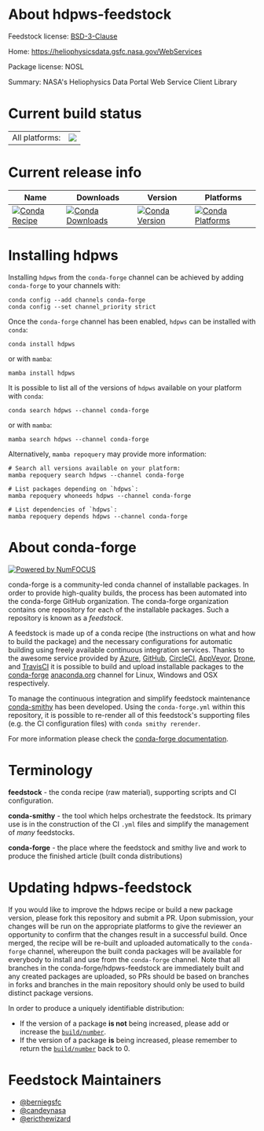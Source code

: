 About hdpws-feedstock
=====================

Feedstock license: [BSD-3-Clause](https://github.com/conda-forge/hdpws-feedstock/blob/main/LICENSE.txt)

Home: https://heliophysicsdata.gsfc.nasa.gov/WebServices

Package license: NOSL

Summary: NASA's Heliophysics Data Portal Web Service Client Library

Current build status
====================


<table><tr><td>All platforms:</td>
    <td>
      <a href="https://dev.azure.com/conda-forge/feedstock-builds/_build/latest?definitionId=19265&branchName=main">
        <img src="https://dev.azure.com/conda-forge/feedstock-builds/_apis/build/status/hdpws-feedstock?branchName=main">
      </a>
    </td>
  </tr>
</table>

Current release info
====================

| Name | Downloads | Version | Platforms |
| --- | --- | --- | --- |
| [![Conda Recipe](https://img.shields.io/badge/recipe-hdpws-green.svg)](https://anaconda.org/conda-forge/hdpws) | [![Conda Downloads](https://img.shields.io/conda/dn/conda-forge/hdpws.svg)](https://anaconda.org/conda-forge/hdpws) | [![Conda Version](https://img.shields.io/conda/vn/conda-forge/hdpws.svg)](https://anaconda.org/conda-forge/hdpws) | [![Conda Platforms](https://img.shields.io/conda/pn/conda-forge/hdpws.svg)](https://anaconda.org/conda-forge/hdpws) |

Installing hdpws
================

Installing `hdpws` from the `conda-forge` channel can be achieved by adding `conda-forge` to your channels with:

```
conda config --add channels conda-forge
conda config --set channel_priority strict
```

Once the `conda-forge` channel has been enabled, `hdpws` can be installed with `conda`:

```
conda install hdpws
```

or with `mamba`:

```
mamba install hdpws
```

It is possible to list all of the versions of `hdpws` available on your platform with `conda`:

```
conda search hdpws --channel conda-forge
```

or with `mamba`:

```
mamba search hdpws --channel conda-forge
```

Alternatively, `mamba repoquery` may provide more information:

```
# Search all versions available on your platform:
mamba repoquery search hdpws --channel conda-forge

# List packages depending on `hdpws`:
mamba repoquery whoneeds hdpws --channel conda-forge

# List dependencies of `hdpws`:
mamba repoquery depends hdpws --channel conda-forge
```


About conda-forge
=================

[![Powered by
NumFOCUS](https://img.shields.io/badge/powered%20by-NumFOCUS-orange.svg?style=flat&colorA=E1523D&colorB=007D8A)](https://numfocus.org)

conda-forge is a community-led conda channel of installable packages.
In order to provide high-quality builds, the process has been automated into the
conda-forge GitHub organization. The conda-forge organization contains one repository
for each of the installable packages. Such a repository is known as a *feedstock*.

A feedstock is made up of a conda recipe (the instructions on what and how to build
the package) and the necessary configurations for automatic building using freely
available continuous integration services. Thanks to the awesome service provided by
[Azure](https://azure.microsoft.com/en-us/services/devops/), [GitHub](https://github.com/),
[CircleCI](https://circleci.com/), [AppVeyor](https://www.appveyor.com/),
[Drone](https://cloud.drone.io/welcome), and [TravisCI](https://travis-ci.com/)
it is possible to build and upload installable packages to the
[conda-forge](https://anaconda.org/conda-forge) [anaconda.org](https://anaconda.org/)
channel for Linux, Windows and OSX respectively.

To manage the continuous integration and simplify feedstock maintenance
[conda-smithy](https://github.com/conda-forge/conda-smithy) has been developed.
Using the ``conda-forge.yml`` within this repository, it is possible to re-render all of
this feedstock's supporting files (e.g. the CI configuration files) with ``conda smithy rerender``.

For more information please check the [conda-forge documentation](https://conda-forge.org/docs/).

Terminology
===========

**feedstock** - the conda recipe (raw material), supporting scripts and CI configuration.

**conda-smithy** - the tool which helps orchestrate the feedstock.
                   Its primary use is in the construction of the CI ``.yml`` files
                   and simplify the management of *many* feedstocks.

**conda-forge** - the place where the feedstock and smithy live and work to
                  produce the finished article (built conda distributions)


Updating hdpws-feedstock
========================

If you would like to improve the hdpws recipe or build a new
package version, please fork this repository and submit a PR. Upon submission,
your changes will be run on the appropriate platforms to give the reviewer an
opportunity to confirm that the changes result in a successful build. Once
merged, the recipe will be re-built and uploaded automatically to the
`conda-forge` channel, whereupon the built conda packages will be available for
everybody to install and use from the `conda-forge` channel.
Note that all branches in the conda-forge/hdpws-feedstock are
immediately built and any created packages are uploaded, so PRs should be based
on branches in forks and branches in the main repository should only be used to
build distinct package versions.

In order to produce a uniquely identifiable distribution:
 * If the version of a package **is not** being increased, please add or increase
   the [``build/number``](https://docs.conda.io/projects/conda-build/en/latest/resources/define-metadata.html#build-number-and-string).
 * If the version of a package **is** being increased, please remember to return
   the [``build/number``](https://docs.conda.io/projects/conda-build/en/latest/resources/define-metadata.html#build-number-and-string)
   back to 0.

Feedstock Maintainers
=====================

* [@berniegsfc](https://github.com/berniegsfc/)
* [@candeynasa](https://github.com/candeynasa/)
* [@ericthewizard](https://github.com/ericthewizard/)

